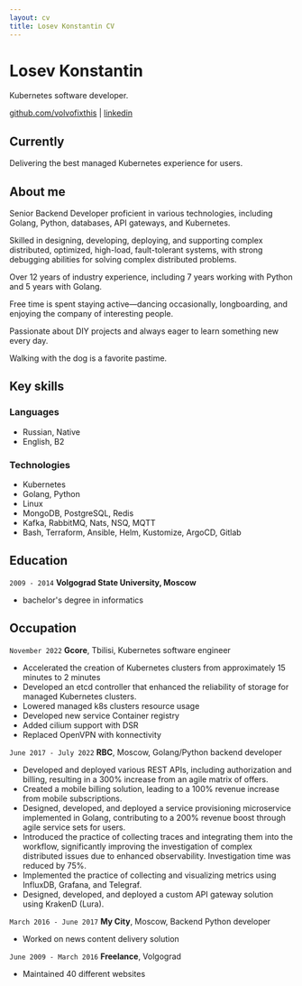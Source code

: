 ```yaml
---
layout: cv
title: Losev Konstantin CV
---
```

# Losev Konstantin
Kubernetes software developer.

<div id="webaddress">
<a href="https://github.com/volvofixthis">github.com/volvofixthis</a>
| <a href="https://www.linkedin.com/in/konstantin-losev-574919252/">linkedin</a>
</div>

## Currently

Delivering the best managed Kubernetes experience for users.

## About me

Senior Backend Developer proficient in various technologies, including Golang, Python, databases, API gateways, and Kubernetes.

Skilled in designing, developing, deploying, and supporting complex distributed, optimized, high-load, fault-tolerant systems, with strong debugging abilities for solving complex distributed problems.

Over 12 years of industry experience, including 7 years working with Python and 5 years with Golang.

Free time is spent staying active—dancing occasionally, longboarding, and enjoying the company of interesting people.

Passionate about DIY projects and always eager to learn something new every day.

Walking with the dog is a favorite pastime.

## Key skills

### Languages

- Russian, Native
- English, B2

### Technologies
- Kubernetes
- Golang, Python
- Linux
- MongoDB, PostgreSQL, Redis
- Kafka, RabbitMQ, Nats, NSQ, MQTT
- Bash, Terraform, Ansible, Helm, Kustomize, ArgoCD, Gitlab

## Education

`2009 - 2014`
__Volgograd State University, Moscow__

- bachelor's degree in informatics

## Occupation

`November 2022`
__Gcore__, Tbilisi, Kubernetes software engineer

- Accelerated the creation of Kubernetes clusters from approximately 15 minutes to 2 minutes
- Developed an etcd controller that enhanced the reliability of storage for managed Kubernetes clusters.
- Lowered managed k8s clusters resource usage
- Developed new service Container registry
- Added cilium support with DSR
- Replaced OpenVPN with konnectivity

`June 2017 - July 2022`
__RBC__, Moscow, Golang/Python backend developer

- Developed and deployed various REST APIs, including authorization and billing, resulting in a 300% increase from an agile matrix of offers.
- Created a mobile billing solution, leading to a 100% revenue increase from mobile subscriptions.
- Designed, developed, and deployed a service provisioning microservice implemented in Golang, contributing to a 200% revenue boost through agile service sets for users.
- Introduced the practice of collecting traces and integrating them into the workflow, significantly improving the investigation of complex distributed issues due to enhanced observability. Investigation time was reduced by 75%.
- Implemented the practice of collecting and visualizing metrics using InfluxDB, Grafana, and Telegraf.
- Designed, developed, and deployed a custom API gateway solution using KrakenD (Lura).

`March 2016 - June 2017`
__My City__, Moscow, Backend Python developer

- Worked on news content delivery solution

`June 2009 - March 2016`
__Freelance__, Volgograd

- Maintained 40 different websites
